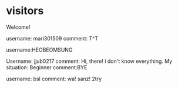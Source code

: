 # visitors

Welcome!


username: mari301509
comment: T^T

username:HEOBEOMSUNG

Username: jjub0217
comment: Hi, there! i don't know everything.
My situation: Beginner
comment:BYE

username: bsl
comment: wa! sanz! 2try
